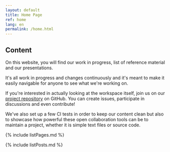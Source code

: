 ```yaml
---
layout: default
title: Home Page
ref: home
lang: en
permalink: /home.html
---
```


## Content

On this website, you will find our work in progress, list of reference material and our presentations.

It's all work in progress and changes continuously and it's meant to make it easily navigable for anyone to see what we're working on.

If you're interested in actually looking at the workspace itself, join us on our [project repository](https://github.com/sara-sabr/ITStrategy) on GitHub.
You can create issues, participate in discussions and even contribute!

We've also set up a few CI tests in order to keep our content clean but also to showcase how powerful these open collaboration tools can be to maintain a project, whether it is simple text files or source code.

{% include listPages.md %}

{% include listPosts.md %}
